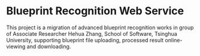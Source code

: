 # Blueprint Recognition Web Service
This project is a migration of advanced blueprint recognition works in group of Associate Researcher Hehua Zhang, School of Software, Tsinghua University, supporting blueprint file uploading, processed result online-viewing and downloading.
